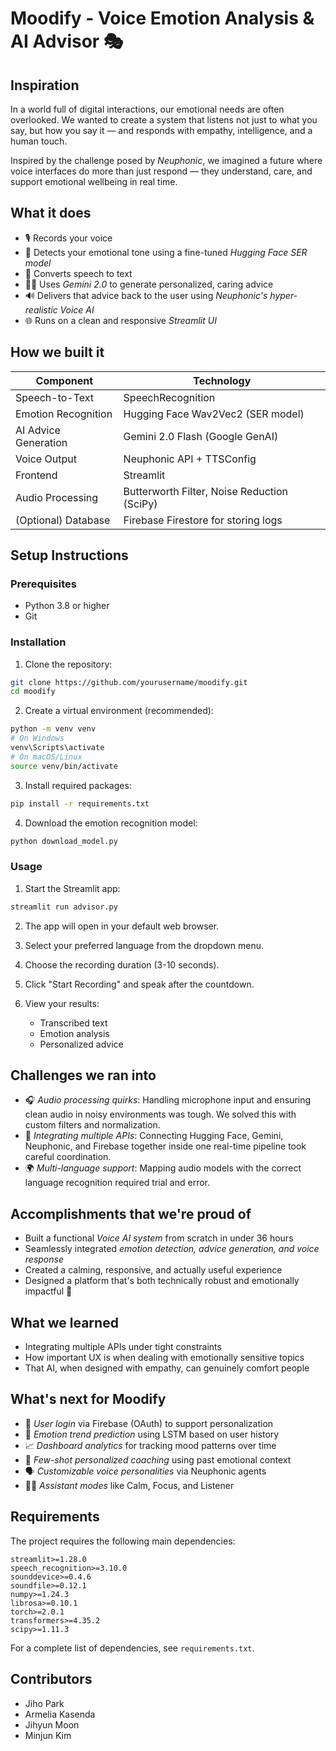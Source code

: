 # Moodify - Voice Emotion Analysis & AI Advisor 🎭

## Inspiration

In a world full of digital interactions, our emotional needs are often overlooked. We wanted to create a system that listens not just to what you say, but how you say it — and responds with empathy, intelligence, and a human touch.

Inspired by the challenge posed by *Neuphonic*, we imagined a future where voice interfaces do more than just respond — they understand, care, and support emotional wellbeing in real time.

## What it does

- 🎙 Records your voice 
- 🧠 Detects your emotional tone using a fine-tuned *Hugging Face SER model*
- 💬 Converts speech to text 
- 🧘‍♂ Uses *Gemini 2.0* to generate personalized, caring advice
- 🔊 Delivers that advice back to the user using *Neuphonic's hyper-realistic Voice AI*
- 🌐 Runs on a clean and responsive *Streamlit UI*

## How we built it

| Component | Technology |
|----------|------------|
| Speech-to-Text | SpeechRecognition |
| Emotion Recognition | Hugging Face Wav2Vec2 (SER model) |
| AI Advice Generation | Gemini 2.0 Flash (Google GenAI) |
| Voice Output | Neuphonic API + TTSConfig |
| Frontend | Streamlit |
| Audio Processing | Butterworth Filter, Noise Reduction (SciPy) |
| (Optional) Database | Firebase Firestore for storing logs |

## Setup Instructions

### Prerequisites

- Python 3.8 or higher
- Git

### Installation

1. Clone the repository:
```bash
git clone https://github.com/yourusername/moodify.git
cd moodify
```

2. Create a virtual environment (recommended):
```bash
python -m venv venv
# On Windows
venv\Scripts\activate
# On macOS/Linux
source venv/bin/activate
```

3. Install required packages:
```bash
pip install -r requirements.txt
```

4. Download the emotion recognition model:
```bash
python download_model.py
```

### Usage

1. Start the Streamlit app:
```bash
streamlit run advisor.py
```

2. The app will open in your default web browser.

3. Select your preferred language from the dropdown menu.

4. Choose the recording duration (3-10 seconds).

5. Click "Start Recording" and speak after the countdown.

6. View your results:
   - Transcribed text
   - Emotion analysis
   - Personalized advice

## Challenges we ran into

- 🎧 *Audio processing quirks*: Handling microphone input and ensuring clean audio in noisy environments was tough. We solved this with custom filters and normalization.
- 💬 *Integrating multiple APIs*: Connecting Hugging Face, Gemini, Neuphonic, and Firebase together inside one real-time pipeline took careful coordination.
- 🌍 *Multi-language support*: Mapping audio models with the correct language recognition required trial and error.

## Accomplishments that we're proud of

- Built a functional *Voice AI system* from scratch in under 36 hours
- Seamlessly integrated *emotion detection, advice generation, and voice response*
- Created a calming, responsive, and actually useful experience
- Designed a platform that's both technically robust and emotionally impactful 💛

## What we learned

- Integrating multiple APIs under tight constraints
- How important UX is when dealing with emotionally sensitive topics
- That AI, when designed with empathy, can genuinely comfort people

## What's next for Moodify

- 🔐 *User login* via Firebase (OAuth) to support personalization  
- 🔮 *Emotion trend prediction* using LSTM based on user history  
- 📈 *Dashboard analytics* for tracking mood patterns over time  
- 🧬 *Few-shot personalized coaching* using past emotional context  
- 🗣 *Customizable voice personalities* via Neuphonic agents  
- 🧘‍♀ *Assistant modes* like Calm, Focus, and Listener

## Requirements

The project requires the following main dependencies:

```
streamlit>=1.28.0
speech_recognition>=3.10.0
sounddevice>=0.4.6
soundfile>=0.12.1
numpy>=1.24.3
librosa>=0.10.1
torch>=2.0.1
transformers>=4.35.2
scipy>=1.11.3
```

For a complete list of dependencies, see `requirements.txt`.



## Contributors

- Jiho Park
- Armelia Kasenda
- Jihyun Moon
- Minjun Kim 

